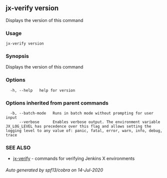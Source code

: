## jx-verify version

Displays the version of this command

### Usage

```
jx-verify version
```

### Synopsis

Displays the version of this command

### Options

```
  -h, --help   help for version
```

### Options inherited from parent commands

```
  -b, --batch-mode   Runs in batch mode without prompting for user input
      --verbose      Enables verbose output. The environment variable JX_LOG_LEVEL has precedence over this flag and allows setting the logging level to any value of: panic, fatal, error, warn, info, debug, trace
```

### SEE ALSO

* [jx-verify](jx-verify.md)	 - commands for verifying Jenkins X environments

###### Auto generated by spf13/cobra on 14-Jul-2020
